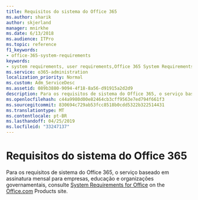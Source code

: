 ```yaml
---
title: Requisitos do sistema do Office 365
ms.author: sharik
author: skjerland
manager: mnirkhe
ms.date: 6/13/2018
ms.audience: ITPro
ms.topic: reference
f1_keywords:
- office-365-system-requirements
keywords:
- system requirements, user requirements,Office 365 System Requirements
ms.service: o365-administration
localization_priority: Normal
ms.custom: Adm_ServiceDesc
ms.assetid: 089b3880-9094-4f18-8a56-d91915a2d2d9
description: Para os requisitos de sistema do Office 365, o serviço baseado em assinatura mensal para empresas, educação e organizações governamentais, consulte System Requirements for Office on the office.com Products site.
ms.openlocfilehash: c44a9980d00e82464cb3cff9563e7ed794f661f3
ms.sourcegitcommit: 830694c729ab53fcc8518b0cdd5322b322514431
ms.translationtype: MT
ms.contentlocale: pt-BR
ms.lasthandoff: 04/25/2019
ms.locfileid: "33247137"
---
```

# <a name="office-365-system-requirements"></a>Requisitos do sistema do Office 365

Para os requisitos de sistema do Office 365, o serviço baseado em assinatura mensal para empresas, educação e organizações governamentais, consulte [System Requirements for Office](http://go.microsoft.com/fwlink/?LinkID=626095&amp;clcid=0x409) on the [Office.com](http://go.microsoft.com/fwlink/?LinkID=509817&amp;clcid=0x409) Products site. 
  

